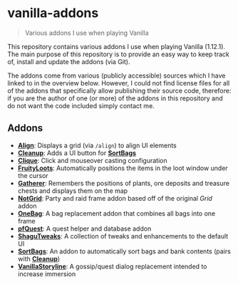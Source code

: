 # vanilla-addons

> Various addons I use when playing Vanilla

This repository contains various addons I use when playing Vanilla (1.12.1).
The main purpose of this repository is to provide an easy way to keep track of,
install and update the addons (via Git).

The addons come from various (publicly accessible) sources which I have linked
to in the overview below. However, I could not find license files for all of
the addons that specifically allow publishing their source code, therefore: if
you are the author of one (or more) of the addons in this repository and do not
want the code included simply contact me.

## Addons

- [__Align__][addon-align]: Displays a grid (via `/align`) to align UI elements
- [__Cleanup__][addon-cleanup]: Adds a UI button for
  [__SortBags__][addon-sortbags]
- [__Clique__][addon-clique]: Click and mouseover casting configuration
- [__FruityLoots__][addon-fruityloots]: Automatically positions the items in
  the loot window under the cursor
- [__Gatherer__][addon-gatherer]: Remembers the positions of plants, ore
  deposits and treasure chests and displays them on the map
- [__NotGrid__][addon-notgrid]: Party and raid frame addon based off of the
  original _Grid_ addon
- [__OneBag__][addon-onebag]: A bag replacement addon that combines all bags
  into one frame
- [__pfQuest__][addon-pfquest]: A quest helper and database addon
- [__ShaguTweaks__][addon-shagutweaks]: A collection of tweaks and enhancements
  to the default UI
- [__SortBags__][addon-sortbags]: An addon to automatically sort bags and bank
  contents (pairs with [__Cleanup__][addon-cleanup])
- [__VanillaStoryline__][addon-vanillastoryline]: A gossip/quest dialog
  replacement intended to increase immersion

[addon-align]: https://legacy-wow.com/vanilla-addons/align/
[addon-cleanup]: https://github.com/shirsig/Cleanup-vanilla
[addon-clique]: https://vanillawowaddons.com/download/clique/
[addon-fruityloots]: https://legacy-wow.com/vanilla-addons/fruityloots/
[addon-gatherer]: https://github.com/jsb/Gatherer
[addon-notgrid]: https://github.com/gnwl/NotGrid
[addon-onebag]: https://vanillawowaddons.com/download/onebag/
[addon-pfquest]: https://github.com/shagu/pfQuest
[addon-shagutweaks]: https://github.com/shagu/ShaguTweaks
[addon-sortbags]: https://github.com/shirsig/SortBags-vanilla
[addon-vanillastoryline]: https://github.com/tubtubs/VanillaStoryline
